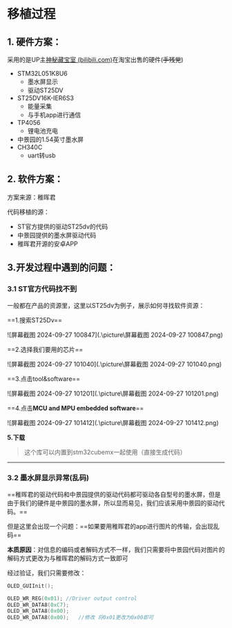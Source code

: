 # 移植过程

## 1. 硬件方案：

采用的是UP主[神秘藏宝室 (bilibili.com)](https://space.bilibili.com/250687146)在淘宝出售的硬件(~~手残党~~)

- STM32L051K8U6   
  - 墨水屏显示
  - 驱动ST25DV
- ST25DV16K-IER6S3
  - 能量采集
  - 与手机app进行通信
- TP4056
  - 锂电池充电
- 中景园的1.54英寸墨水屏
- CH340C
  - uart转usb

## 2. 软件方案：

方案来源：稚晖君

代码移植的源：

- ST官方提供的驱动ST25dv的代码
- 中景园提供的墨水屏驱动代码
- 稚晖君开源的安卓APP

## 3.开发过程中遇到的问题：

### 3.1 ST官方代码找不到

一般都在产品的资源里，这里以ST25dv为例子，展示如何寻找软件资源：

==1.搜索ST25Dv==

![屏幕截图 2024-09-27 100847](.\picture\屏幕截图 2024-09-27 100847.png)

==2.选择我们要用的芯片==

![屏幕截图 2024-09-27 101040](.\picture\屏幕截图 2024-09-27 101040.png)

==3.点击tool&software==

![屏幕截图 2024-09-27 101201](.\picture\屏幕截图 2024-09-27 101201.png)

==4.点击**MCU and MPU embedded software**==

![屏幕截图 2024-09-27 101412](.\picture\屏幕截图 2024-09-27 101412.png)

**5.下载**

>
>
>这个库可以内置到stm32cubemx一起使用（直接生成代码）

---

### 3.2 墨水屏显示异常(乱码)

==稚晖君的驱动代码和中景园提供的驱动代码都可驱动各自型号的墨水屏，但是由于我们的硬件是中景园的墨水屏，所以显而易见，我们应该采用中景园的驱动代码。==

但是这里会出现一个问题：==如果要用稚晖君的app进行图片的传输，会出现乱码== 

**本质原因**：对信息的编码或者解码方式不一样，我们只需要将中景园代码对图片的解码方式更改为与稚晖君的解码方式一致即可 

经过验证，我们只需要修改：

```c
OLED_GUIInit();
```

```c
OLED_WR_REG(0x01); //Driver output control      
OLED_WR_DATA8(0xC7);
OLED_WR_DATA8(0x00);
OLED_WR_DATA8(0x00);   //修改 将0x01更改为0x00即可
```

